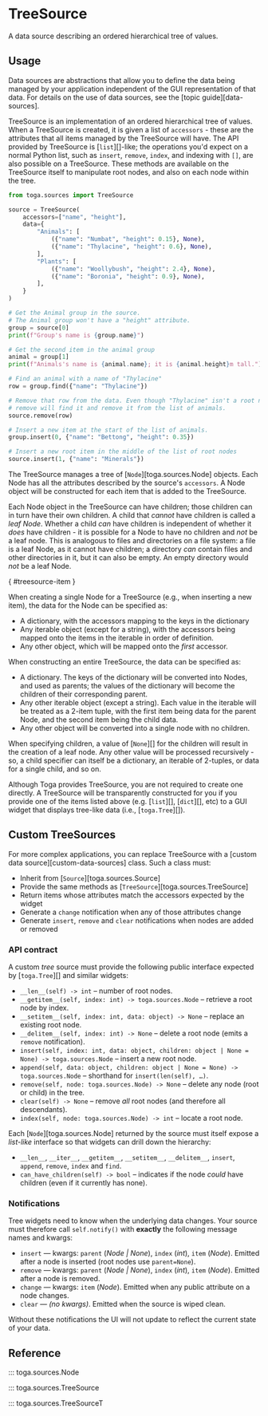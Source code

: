 # TreeSource

A data source describing an ordered hierarchical tree of values.

## Usage

Data sources are abstractions that allow you to define the data being managed by your application independent of the GUI representation of that data. For details on the use of data sources, see the [topic guide][data-sources].

TreeSource is an implementation of an ordered hierarchical tree of values. When a TreeSource is created, it is given a list of `accessors` - these are the attributes that all items managed by the TreeSource will have. The API provided by TreeSource is [`list`][]-like; the operations you'd expect on a normal Python list, such as `insert`, `remove`, `index`, and indexing with `[]`, are also possible on a TreeSource. These methods are available on the TreeSource itself to manipulate root nodes, and also on each node within the tree.

```python
from toga.sources import TreeSource

source = TreeSource(
    accessors=["name", "height"],
    data={
        "Animals": [
            ({"name": "Numbat", "height": 0.15}, None),
            ({"name": "Thylacine", "height": 0.6}, None),
        ],
        "Plants": [
            ({"name": "Woollybush", "height": 2.4}, None),
            ({"name": "Boronia", "height": 0.9}, None),
        ],
    }
)

# Get the Animal group in the source.
# The Animal group won't have a "height" attribute.
group = source[0]
print(f"Group's name is {group.name}")

# Get the second item in the animal group
animal = group[1]
print(f"Animals's name is {animal.name}; it is {animal.height}m tall.")

# Find an animal with a name of "Thylacine"
row = group.find({"name": "Thylacine"})

# Remove that row from the data. Even though "Thylacine" isn't a root node,
# remove will find it and remove it from the list of animals.
source.remove(row)

# Insert a new item at the start of the list of animals.
group.insert(0, {"name": "Bettong", "height": 0.35})

# Insert a new root item in the middle of the list of root nodes
source.insert(1, {"name": "Minerals"})
```

The TreeSource manages a tree of [`Node`][toga.sources.Node] objects. Each Node has all the attributes described by the source's `accessors`. A Node object will be constructed for each item that is added to the TreeSource.

Each Node object in the TreeSource can have children; those children can in turn have their own children. A child that *cannot* have children is called a *leaf Node*. Whether a child *can* have children is independent of whether it *does* have children - it is possible for a Node to have no children and *not* be a leaf node. This is analogous to files and directories on a file system: a file is a leaf Node, as it cannot have children; a directory *can* contain files and other directories in it, but it can also be empty. An empty directory would *not* be a leaf Node.

[](){ #treesource-item }

When creating a single Node for a TreeSource (e.g., when inserting a new item), the data for the Node can be specified as:

- A dictionary, with the accessors mapping to the keys in the dictionary
- Any iterable object (except for a string), with the accessors being mapped onto the items in the iterable in order of definition.
- Any other object, which will be mapped onto the *first* accessor.

When constructing an entire TreeSource, the data can be specified as:

- A dictionary. The keys of the dictionary will be converted into Nodes, and used as parents; the values of the dictionary will become the children of their corresponding parent.
- Any other iterable object (except a string). Each value in the iterable will be treated as a 2-item tuple, with the first item being data for the parent Node, and the second item being the child data.
- Any other object will be converted into a single node with no children.

When specifying children, a value of [`None`][] for the children will result in the creation of a leaf node. Any other value will be processed recursively - so, a child specifier can itself be a dictionary, an iterable of 2-tuples, or data for a single child, and so on.

Although Toga provides TreeSource, you are not required to create one directly. A TreeSource will be transparently constructed for you if you provide one of the items listed above (e.g. [`list`][], [`dict`][], etc) to a GUI widget that displays tree-like data (i.e., [`toga.Tree`][]).

## Custom TreeSources

For more complex applications, you can replace TreeSource with a [custom data source][custom-data-sources] class. Such a class must:

- Inherit from [`Source`][toga.sources.Source]
- Provide the same methods as [`TreeSource`][toga.sources.TreeSource]
- Return items whose attributes match the accessors expected by the widget
- Generate a `change` notification when any of those attributes change
- Generate `insert`, `remove` and `clear` notifications when nodes are added or removed

### API contract

A custom *tree* source must provide the following public interface expected by [`toga.Tree`][] and similar widgets:

- `__len__(self) -> int` – number of root nodes.
- `__getitem__(self, index: int) -> toga.sources.Node` – retrieve a root node by index.
- `__setitem__(self, index: int, data: object) -> None` – replace an existing root node.
- `__delitem__(self, index: int) -> None` – delete a root node (emits a `remove` notification).
- `insert(self, index: int, data: object, children: object | None = None) -> toga.sources.Node` – insert a new root node.
- `append(self, data: object, children: object | None = None) -> toga.sources.Node` – shorthand for `insert(len(self), …)`.
- `remove(self, node: toga.sources.Node) -> None` – delete any node (root or child) in the tree.
- `clear(self) -> None` – remove *all* root nodes (and therefore all descendants).
- `index(self, node: toga.sources.Node) -> int` – locate a root node.

Each [`Node`][toga.sources.Node] returned by the source must itself expose a *list-like* interface so that widgets can drill down the hierarchy:

- `__len__`, `__iter__`, `__getitem__`, `__setitem__`, `__delitem__`, `insert`, `append`, `remove`, `index` and `find`.
- `can_have_children(self) -> bool` – indicates if the node *could* have children (even if it currently has none).

### Notifications

Tree widgets need to know when the underlying data changes. Your source must therefore call `self.notify()` with **exactly** the following message names and kwargs:

- `insert` — kwargs: `parent` (*Node | None*), `index` (*int*), `item` (*Node*). Emitted after a node is inserted (root nodes use `parent=None`).
- `remove` — kwargs: `parent` (*Node | None*), `index` (*int*), `item` (*Node*). Emitted after a node is removed.
- `change` — kwargs: `item` (*Node*). Emitted when any public attribute on a node changes.
- `clear` — *(no kwargs)*. Emitted when the source is wiped clean.

Without these notifications the UI will not update to reflect the current state of your data.

## Reference

::: toga.sources.Node

::: toga.sources.TreeSource

::: toga.sources.TreeSourceT
